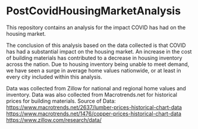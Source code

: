 # PostCovidHousingMarketAnalysis
This repository contains an analysis for the impact COVID has had on the housing market. 

The conclusion of this analysis based on the data collected is that COVID has had a substantial impact on the housing market. An increase in the cost of building materials has contributed to a decrease in housing inventory across the nation. Due to housing inventory being unable to meet demand, we have seen a surge in average home values nationwide, or at least in every city included within this analysis. 

Data was collected from Zillow for national and regional home values and inventory. Data was also collected from Macrotrends.net for historical prices for building materials. 
Source of Data: 
https://www.macrotrends.net/2637/lumber-prices-historical-chart-data
https://www.macrotrends.net/1476/copper-prices-historical-chart-data
https://www.zillow.com/research/data/

